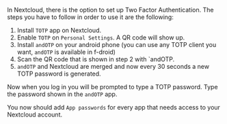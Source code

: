 In Nextcloud, there is the option to set up Two Factor Authentication. The steps you have to follow in order to use it are the following:

1. Install `TOTP` app on Nextcloud.
2. Enable `TOTP` on `Personal Settings`. A QR code will show up.
3. Install `andOTP` on your android phone (you can use any TOTP client you want, `andOTP` is available in f-droid)
4. Scan the QR code that is shown in step 2 with `andOTP.
5. `andOTP` and Nextcloud are merged and now every 30 seconds a new TOTP password is generated.

Now when you log in you will be prompted to type a TOTP password. Type the password shown in the `andOTP` app.

You now should add `App passwords` for every app that needs access to your Nextcloud account.